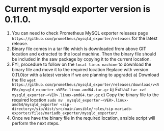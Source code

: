 # Current mysqld exporter version is 0.11.0.
 
1. You can need to check Prometheus MySQL exporter releases page
 `https://github.com/prometheus/mysqld_exporter/releases`
 for the latest release.
2. Binary file comes in a tar file which is downloaded from above GIT location and extracted to the local machine.
 Then the binary file should be included in the saw package by copying it to the current location.
3. FYI, procedure to follow on the `local linux machine` to download the binary file and move it to the required location
   Replace <VER> with version 0.11.0(or with a latest version if we are planning to upgrade)
 a) Download the file
`wget https://github.com/prometheus/mysqld_exporter/releases/download/v<VER>/mysqld_exporter-<VER>.linux-amd64.tar.gz`
 b) Extract
`tar xvf mysqld_exporter-<VER>.linux-amd64.tar.gz`
 c) Copy the binary file to the required location 
`sudo mv  mysqld_exporter-<VER>.linux-amd64/mysqld_exporter <sip-directory>/sip/dist/src/main/ansible/roles/sip-mariadb-exporter/files/mariadb_exporter/mysqld_exporter/`
4. Once we have the binary file in the required location, ansible script will perform the next steps.
